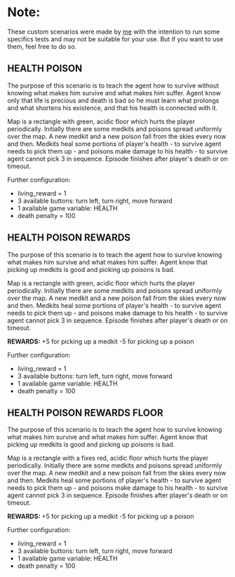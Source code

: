 # Note:

These custom scenarios were made by [me](https://github.com/paulobruno)
with the intention to run some specifics tests and may not be suitable
for your use. But if you want to use them, feel free to do so.

## HEALTH POISON
The purpose of this scenario is to teach the agent how to survive
without knowing what makes him survive and what makes him suffer.
Agent know only that life is precious and death is bad so he must
learn what prolongs and what shortens his existence, and that his
health is connected with it.

Map is a rectangle with green, acidic floor which hurts the player
periodically. Initially there are some medkits and poisons spread
uniformly over the map. A new medkit and a new poison fall from the
skies every now and then. Medkits heal some portions of player's
health - to survive agent needs to pick them up - and poisons make
damage to his health - to survive agent cannot pick 3 in sequence.
Episode finishes after player's death or on timeout.

Further configuration:
* living_reward = 1
* 3 available buttons: turn left, turn right, move forward
* 1  available game variable: HEALTH
* death penalty = 100

## HEALTH POISON REWARDS
The purpose of this scenario is to teach the agent how to survive
knowing what makes him survive and what makes him suffer. Agent
know that picking up medkits is good and picking up poisons is bad.

Map is a rectangle with green, acidic floor which hurts the player
periodically. Initially there are some medkits and poisons spread
uniformly over the map. A new medkit and a new poison fall from the
skies every now and then. Medkits heal some portions of player's
health - to survive agent needs to pick them up - and poisons make
damage to his health - to survive agent cannot pick 3 in sequence.
Episode finishes after player's death or on timeout.

__REWARDS:__
+5 for picking up a medkit
-5 for picking up a poison

Further configuration:
* living_reward = 1
* 3 available buttons: turn left, turn right, move forward
* 1 available game variable: HEALTH
* death penalty = 100

## HEALTH POISON REWARDS FLOOR
The purpose of this scenario is to teach the agent how to survive
knowing what makes him survive and what makes him suffer. Agent
know that picking up medkits is good and picking up poisons is bad.

Map is a rectangle with a fixes red, acidic floor which hurts the 
player periodically. Initially there are some medkits and poisons
spread uniformly over the map. A new medkit and a new poison fall 
from the skies every now and then. Medkits heal some portions of
player's health - to survive agent needs to pick them up - and poisons
make damage to his health - to survive agent cannot pick 3 in sequence.
Episode finishes after player's death or on timeout.

__REWARDS:__
+5 for picking up a medkit
-5 for picking up a poison

Further configuration:
* living_reward = 1
* 3 available buttons: turn left, turn right, move forward
* 1 available game variable: HEALTH
* death penalty = 100
